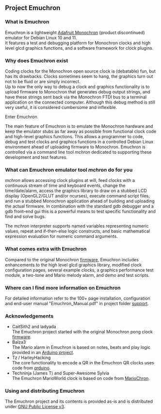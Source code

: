 ## Project Emuchron
### What is Emuchron
Emuchron is a lightweight [Adafruit Monochron](http://www.adafruit.com/product/204)
(product discontinued) emulator for Debian Linux 10 and 11.\
It features a test and debugging platform for Monochron clocks and high level
glcd graphics functions, and a software framework for clock plugins.

### Why does Emuchron exist
Coding clocks for the Monochron open source clock is (debatable) fun, but has
its drawbacks. Clocks sometimes seem to hang, the graphics turn out not to be
fluid or are simply incorrect.\
Up to now the only way to debug a clock and graphics functionality is to upload
firmware to Monochron that generates debug output strings, and have these
strings sent back via the Monochron FTDI bus to a terminal application on the
connected computer. Although this debug method is still very useful, it is
considered cumbersome and inflexible.

Enter Emuchron.

The main feature of Emuchron is to emulate the Monochron hardware and keep the
emulator stubs as far away as possible from functional clock code and
high-level graphics functions. This allows a programmer to code, debug and test
clocks and graphics functions in a controlled Debian Linux environment ahead of
uploading firmware to Monochron. Emuchron is controlled via a command line tool
*mchron* dedicated to supporting these development and test features.

### What can Emuchron emulator tool *mchron* do for you
*mchron* allows accessing clock plugins at will, feed clocks with a continuous
stream of time and keyboard events, change the time/date/alarm, access the
graphics library to draw on a stubbed LCD display (OpenGL2/GLUT and/or
ncurses), execute command script files, and run a stubbed Monochron application
ahead of building and uploading the actual firmware. In combination with the
standard gdb debugger and a gdb front-end gui this is a powerful means to test
specific functionality and find and solve bugs.

The *mchron* interpreter supports named variables representing numeric values,
repeat and if-then-else logic constructs, and basic mathematical expression
evaluation for numeric command arguments.

### What comes extra with Emuchron
Compared to the original Monochron [firmware](https://github.com/adafruit/monochron),
Emuchron includes enhancements to the high level glcd graphics library,
modified clock configuration pages, several example clocks, a graphics
performance test module, a two-tone and Mario melody alarm, and demo and test
scripts.

### Where can I find more information on Emuchron
For detailed information refer to the 100+ page installation, configuration and
end-user manual "Emuchron_Manual.pdf" in project folder
[support](https://github.com/tceulema/Emuchron/tree/master/support).

### Acknowledgements
- CaitSith2 and ladyada\
The Emuchron project started with the original Monochron pong clock
[firmware](https://github.com/adafruit/monochron).
- Balza3\
The Mario alarm in Emuchron is based on notes, beats and play logic provided in
an [Arduino project](http://www.youtube.com/watch?v=VqeYvJpibLY).
- Tz / HarleyHacking\
The core functionality to encode a QR in the Emuchron QR clocks uses code from
[qrduino](https://github.com/tz1/qrduino).
- Techninja (James T) and Super-Awesome Sylvia\
The Emuchron MarioWorld clock is based on code from
[MarioChron](https://github.com/techninja/MarioChron).

### Using and distributing Emuchron
The Emuchron project and its contents is provided as-is and is distributed
under [GNU Public License v3](http://www.gnu.org/licenses/gpl.txt).
